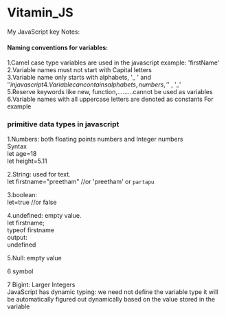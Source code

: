 # Vitamin_JS
My JavaScript key Notes:

#### Naming conventions for variables:

1.Camel case type variables are used in the javascript example: 'firstName'  
2.Variable names must not start with Capital letters  
3.Variable name only starts with alphabets, '_ ' and '$' in javascript  
4.Variable can contains alphabets, numbers, '$' , '_'  
5.Reserve keywords like new, function,.........cannot be used as variables  
6.Variable names with all uppercase letters are denoted as constants For example  

### primitive data types in javascript

1.Numbers: both floating points numbers and Integer numbers  
Syntax  
let age=18  
let height=5.11  

2.String: used for text.  
let firstname="preetham" //or 'preetham' or `partapu`  

3.boolean:  
let=true //or false  

4.undefined: empty value.  
let firstname;  
typeof firstname  
output:  
undefined  

5.Null: empty value  

6 symbol  

7 Bigint: Larger Integers  
JavaScript has dynamic typing: we need not define the variable type it will be automatically figured out dynamically based on the value stored in the variable




